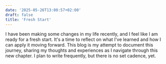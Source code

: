 ```yaml
---
date: '2025-05-26T13:00:57+02:00'
draft: false
title: 'Fresh Start'
---
```


I have been making some changes in my life recently, and I feel like I am ready for a fresh start. It's a time to reflect on what I've learned and how I can apply it moving forward. This blog is my attempt to document this journey, sharing my thoughts and experiences as I navigate through this new chapter. I plan to write frequently, but there is no set cadence, yet.